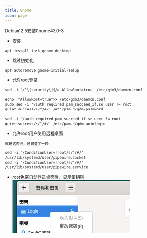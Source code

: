 ```yaml
---
title: Gnome
icon: page
---
```


Debian12.5安装Gnome43.0-3

- 安装
```
apt install task-gnome-desktop
```
- 跳过初始化
```
apt autoremove gnome-initial-setup
```
- 允许root登录
```
sed -i '/^\[security\]$/a AllowRoot=true' /etc/gdm3/daemon.conf

echo  "AllowRoot=true">> /etc/gdm3/daemon.conf 
sudo sed -i '/auth required pam_succeed_if.so user != root quiet_success/s/^/#/' /etc/pam.d/gdm-password

sed -i '/auth required pam_succeed_if.so user != root quiet_success/s/^/#/' /etc/pam.d/gdm-autologin

```
- 允许root用户使用远程桌面
```error
就是这两行，通宵查了一晚
```

```
sed -i '/ConditionUser=!root/s/^/#/' /usr/lib/systemd/user/pipewire.socket
sed -i '/ConditionUser=!root/s/^/#/' /usr/lib/systemd/user/pipewire.service
```
- root免密自动登录桌面后，显示密钥链
![](./20240220165352.png)